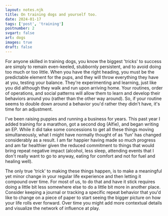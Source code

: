 ```yaml
---
layout: notes.njk
title: On training dogs and yourself too.
date: 2024-01-17
tags: ['post', 'training']
postnumber: 2
svgart: false
art: dogs
images: true
draft: false
---
```


For anyone skilled in training dogs, you know the biggest 'tricks' to success are simply to remain even-keeled, stubbornly persistent, and to avoid doing too much or too little. When you have the right heading, you must be the predictable element for the pups, and they will throw everything they have at you, testing your balance. They're experimenting and learning, just like you did although they walk and run upon arriving home. Your routines, order of operations, and social patterns will allow them to learn and develop their behaviors around you (rather than the other way around). So, if your routine seems to double down around a behavior you'd rather they didn't have, it's time for an adjustment.

I've been raising puppies and running a business for years. This past year I added training for a marathon, got a second dog (Alfie), and began writing an EP. While it did take some concessions to get all these things moving simultaneously, what I might have normally thought of as 'fun' has changed considerably as a result. I am far happier having made so much progress and am far healthier given the reduced commitment to things that would bring repeat negative impact (alcohol, less sleep, attending events that I don't really want to go to anyway, eating for comfort and not for fuel and healing well).

The only true 'trick' to making these things happen, is to make a meaningful yet minor change in your regular life experience and then letting it compound over time. For most of us, to do that and have it stick requires doing a little bit less somewhere else to do a little bit more in another place. Consider keeping a journal or tracking a specific repeat behavior that you'd like to change on a piece of paper to start seeing the bigger picture on how your life rolls ever forward. Over time you might add more contextual details and visualize the network of influence at play.

<!-- * _"I commonly am the one to bring truth to power"_
Is kind of vague, but can be actionable. It's up to you to decide how it should or shouldn't fit in your life, whether to judge it as being negative or an positive inclination that you want to grow and influence. But it's recorded, and that's great. Make sure you read it again.

* _"I want to feel healthier"_
That there's a great goal. Perfect to anchor and choose your strategy from. Best to begin persuit after some investigation into the position you're in.

* _"I binge eat one to two pints of ice cream in a single setting every 1-2 weeks."_
Actionable, clear point of view. This is something I can address. Tomorrow. -->
